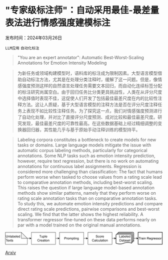 # "专家级标注师"：自动采用最佳-最差量表法进行情感强度建模标注

发布时间：2024年03月26日

`LLM应用` `自动化标注`

> "You are an expert annotator": Automatic Best-Worst-Scaling Annotations for Emotion Intensity Modeling

> 为新任务或领域构建模型时，语料库的标注成为限制因素。大型语言模型借助自动标注方法，尤其是在处理分类注释时，缓解了这一问题。但是，像情感强度预测这样的自然语言处理任务需要文本回归，而自动化连续标签分配的标注研究尚属空白。由于回归任务比分类更具挑战性，人类在从评分尺度中选择值时表现不佳，这促使人们开发了包括最佳最差尺度在内的比较性注释方法。这让人质疑，基于大型语言模型的注释方法是否在评分尺度注释任务上表现不如比较性注释任务。为了探究这一点，我们对情感强度预测进行了自动化处理，并对比了直接评分尺度预测、成对比较和最佳最差尺度。研究发现，最佳最差尺度的可靠性最高。在这些数据基础上经过精细调整的变换器回归器，其性能几乎与基于原始手动注释训练的模型持平。

> Labeling corpora constitutes a bottleneck to create models for new tasks or domains. Large language models mitigate the issue with automatic corpus labeling methods, particularly for categorical annotations. Some NLP tasks such as emotion intensity prediction, however, require text regression, but there is no work on automating annotations for continuous label assignments. Regression is considered more challenging than classification: The fact that humans perform worse when tasked to choose values from a rating scale lead to comparative annotation methods, including best-worst scaling. This raises the question if large language model-based annotation methods show similar patterns, namely that they perform worse on rating scale annotation tasks than on comparative annotation tasks. To study this, we automate emotion intensity predictions and compare direct rating scale predictions, pairwise comparisons and best-worst scaling. We find that the latter shows the highest reliability. A transformer regressor fine-tuned on these data performs nearly on par with a model trained on the original manual annotations.

!["专家级标注师"：自动采用最佳-最差量表法进行情感强度建模标注](../../../paper_images/2403.17612/x1.png)

[Arxiv](https://arxiv.org/abs/2403.17612)